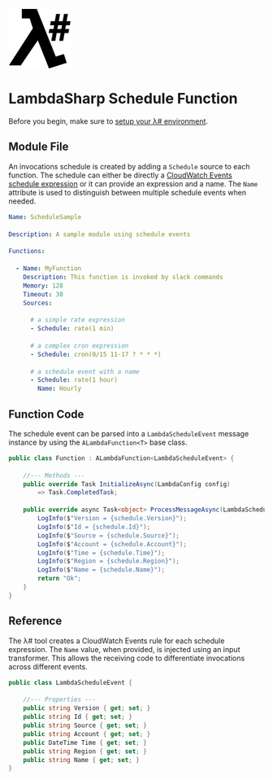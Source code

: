 ![λ#](../../Docs/LambdaSharp_v2_small.png)

# LambdaSharp Schedule Function

Before you begin, make sure to [setup your λ# environment](../../Bootstrap/).

## Module File

An invocations schedule is created by adding a `Schedule` source to each function. The schedule can either be directly a [CloudWatch Events schedule expression](https://docs.aws.amazon.com/AmazonCloudWatch/latest/events/ScheduledEvents.html) or it can provide an expression and a name. The `Name` attribute is used to distinguish between multiple schedule events when needed.

```yaml
Name: ScheduleSample

Description: A sample module using schedule events

Functions:

  - Name: MyFunction
    Description: This function is invoked by slack commands
    Memory: 128
    Timeout: 30
    Sources:

      # a simple rate expression
      - Schedule: rate(1 min)

      # a complex cron expression
      - Schedule: cron(0/15 11-17 ? * * *)

      # a schedule event with a name
      - Schedule: rate(1 hour)
        Name: Hourly
```

## Function Code

The schedule event can be parsed into a `LambdaScheduleEvent` message instance by using the `ALambdaFunction<T>` base class.

```csharp
public class Function : ALambdaFunction<LambdaScheduleEvent> {

    //--- Methods ---
    public override Task InitializeAsync(LambdaConfig config)
        => Task.CompletedTask;

    public override async Task<object> ProcessMessageAsync(LambdaScheduleEvent schedule, ILambdaContext context) {
        LogInfo($"Version = {schedule.Version}");
        LogInfo($"Id = {schedule.Id}");
        LogInfo($"Source = {schedule.Source}");
        LogInfo($"Account = {schedule.Account}");
        LogInfo($"Time = {schedule.Time}");
        LogInfo($"Region = {schedule.Region}");
        LogInfo($"Name = {schedule.Name}");
        return "Ok";
    }
}
```

## Reference

The λ# tool creates a CloudWatch Events rule for each schedule expression. The `Name` value, when provided, is injected using an input transformer. This allows the receiving code to differentiate invocations across different events.

```csharp
public class LambdaScheduleEvent {

    //--- Properties ---
    public string Version { get; set; }
    public string Id { get; set; }
    public string Source { get; set; }
    public string Account { get; set; }
    public DateTime Time { get; set; }
    public string Region { get; set; }
    public string Name { get; set; }
}
```

